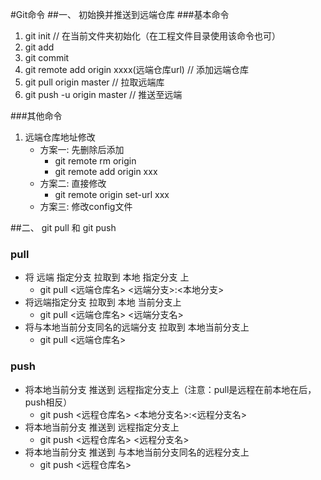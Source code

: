 #Git命令
##一、 初始换并推送到远端仓库
###基本命令
1. git init // 在当前文件夹初始化（在工程文件目录使用该命令也可）
2. git add
3. git commit
4. git remote add origin xxxx(远端仓库url) // 添加远端仓库
5. git pull origin master // 拉取远端库
6. git push -u origin master // 推送至远端

###其他命令
1. 远端仓库地址修改
   + 方案一: 先删除后添加
     + git remote rm origin
     + git remote add origin xxx
   + 方案二: 直接修改
     + git remote origin set-url xxx
   + 方案三: 修改config文件 
    
##二、 git pull 和 git push
### pull
+ 将 远端 指定分支 拉取到 本地 指定分支 上
    + git pull <远端仓库名> <远端分支>:<本地分支>
+ 将远端指定分支 拉取到 本地 当前分支上
    + git pull <远端仓库名> <远端分支名>
+ 将与本地当前分支同名的远端分支 拉取到 本地当前分支上
    + git pull <远端仓库名>
### push
+ 将本地当前分支 推送到 远程指定分支上（注意：pull是远程在前本地在后，push相反）
    + git push <远程仓库名> <本地分支名>:<远程分支名>
+ 将本地当前分支 推送到 远程指定分支上
    + git push <远程仓库名> <远程分支名>
+ 将本地当前分支 推送到 与本地当前分支同名的远程分支上
    + git push <远程仓库名>